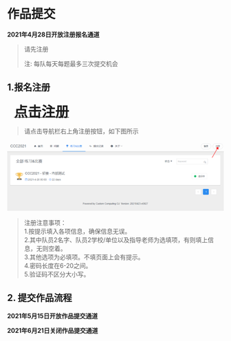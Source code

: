 
# 作品提交

**2021年4月28日开放注册报名通道**
>请先注册
>
>注: 每队每天每题最多三次提交机会

## 1.报名注册

&nbsp;&nbsp;&nbsp;&nbsp;<a href="http://ccc2021.rieslab.cn:8008/"><font size="6" ><strong>点击注册</strong></font></a>
<br>
>请点击导航栏右上角注册按钮，如下图所示
>
>
>
![](./images/up1.png)
>
>
>
>注册注意事项：<br>
>1.按提示填入各项信息，确保信息无误。<br>
>2.其中队员2名字、队员2学校/单位以及指导老师为选填项，有则填上信息，无则空着。<br>
>3.其他选项为必填项。不填页面上会有提示。<br>
>4.密码长度在6-20之间。<br>
>5.验证码不区分大小写。<br>

## 2. 提交作品流程

<!--## 作品提交的入口如下：-->

**2021年5月15日开放作品提交通道**

**2021年6月21日关闭作品提交通道**

<!--[http://ccc2021.rieslab.cn:8008/](http://ccc2021.rieslab.cn:8008/)-->
